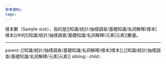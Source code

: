 ```yaml
---
參考資料:
tags:
---
```

樣本數（Sample size），指的是[[知識/統計/抽樣調查/基礎知識/名詞解釋/樣本|樣本]]中的[[知識/統計/抽樣調查/基礎知識/名詞解釋/元素|元素]]數量。
- - -
parent::[[知識/統計/抽樣調查/基礎知識/名詞解釋/樣本|樣本]],[[知識/統計/抽樣調查/基礎知識/名詞解釋/元素|元素]]
sibling::
child::